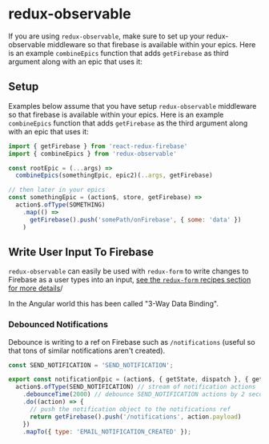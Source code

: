 # redux-observable
If you are using `redux-observable`, make sure to set up your redux-observable middleware so that firebase is available within your epics. Here is an example `combineEpics` function that adds `getFirebase` as third argument along with an epic that uses it:

## Setup
Examples below assume that you have setup `redux-observable` middleware so that firebase is available within your epics. Here is an example `combineEpics` function that adds `getFirebase` as the third argument along with an epic that uses it:

```javascript
import { getFirebase } from 'react-redux-firebase'
import { combineEpics } from 'redux-observable'

const rootEpic = (...args) =>
  combineEpics(somethingEpic, epic2)(..args, getFirebase)

// then later in your epics
const somethingEpic = (action$, store, getFirebase) =>
  action$.ofType(SOMETHING)
    .map(() =>
      getFirebase().push('somePath/onFirebase', { some: 'data' })
    )
```

## Write User Input To Firebase

`redux-observable` can easily be used with `redux-form` to write changes to Firebase as a user types into an input, [see the `redux-form` recipes section for more details](/docs/recipes/redux-form.md)/

In the Angular world this has been called "3-Way Data Binding".

### Debounced Notifications
Debounce is writing to a ref on Firebase such as `/notifications` (useful so that tons of similar notifications aren't created).

```js
const SEND_NOTIFICATION = 'SEND_NOTIFICATION';

export const notificationEpic = (action$, { getState, dispatch }, { getFirebase }) =>
  action$.ofType(SEND_NOTIFICATION) // stream of notification actions
    .debounceTime(2000) // debounce SEND_NOTIFICATION actions by 2 seconds
    .do((action) => {
      // push the notification object to the notifications ref
      return getFirebase().push('/notifications', action.payload)
    })
    .mapTo({ type: 'EMAIL_NOTIFICATION_CREATED' });
```
